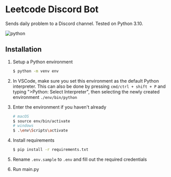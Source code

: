 # Leetcode Discord Bot
Sends daily problem to a Discord channel. Tested on Python 3.10.

![python](https://github.com/FastestMolasses/LeetcodeDiscordBot/actions/workflows/main.yaml/badge.svg)

## Installation

1. Setup a Python environment

    ```bash
    $ python -m venv env
    ```

2. In VSCode, make sure you set this environment as the default Python interpreter. This can also be done by pressing `cmd/ctrl + shift + P` and typing ">Python: Select Interpreter", then selecting the newly created environment `./env/bin/python`

3. Enter the environment if you haven't already

    ```bash
    # macOS
    $ source env/bin/activate
    # windows
    $ .\env\Scripts\activate
    ```

4. Install requirements

    ```bash
    $ pip install -r requirements.txt
    ```

5. Rename `.env.sample` to `.env` and fill out the required credentials

6. Run main.py
